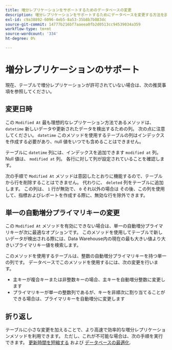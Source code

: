 ```yaml
---
title: 増分レプリケーションをサポートするためのデータベースの変更
description: 増分レプリケーションをサポートするためにデータベースを変更する方法を説明します。
exl-id: c9a38892-6096-4eb5-8a53-35b8b7b083dc
source-git-commit: 14777b216bf7aaeea0fb2d0513cc94539034a359
workflow-type: tm+mt
source-wordcount: '334'
ht-degree: 0%

---
```


# 増分レプリケーションのサポート

現在、テーブルで増分レプリケーションが許可されていない場合は、次の推奨事項を参照してください。

## 変更日時

この `Modified At` 最も理想的なレプリケーション方法であるメソッドは、 `datetime` 新しいデータや更新されたデータを検出するための列。 次の点に注意してください。 `datetime` このメソッドを使用するテーブルの列はインデックスを作成する必要があり、null 値をいつでも含めることはできません。

テーブルに `datetime` 列には、インデックスを追加できます `modified at` 列。 Null 値は、 `modified at` 列。 各行に対して列が設定されていることを確認します。

次の手順で `Modified At` メソッドは意図したとおりに機能するので、テーブルから行を削除することはできません。 代わりに、 `deleted` 列をテーブルに追加します。 この列は、 `1` 行が無効で、 `0` それ以外の場合は その後、この列を使用して、指標およびレポートを作成する際に、無効な行を除外できます。

## 単一の自動増分プライマリキーの変更

この `Modified At` メソッドを有効にできない場合は、単一の自動増分プライマリキーが次に最適なオプションです。 このメソッドを使用してテーブルで新しいデータが検出される際には、Data Warehouse内の現在の最も大きい値より大きいプライマリキー値を検索します。

このメソッドを使用するテーブルは、整数の自動増分プライマリキーを持つ単一の列です。 データベースでこのメソッドを使用するには、次の変更を行います。

* 主キーが複合キーまたは非整数キーの場合、主キーを自動増分整数に変更します
* プライマリキーが単一の整数列であるが、キーを非順次に割り当てることができる場合は、プライマリキーを自動増分に変更します

## 折り返し

テーブルに小さな変更を加えることで、より高速で効率的な増分レプリケーションメソッドを利用できます。 ただし、これが不可能な場合は、次の手順を実行できます。 [更新時間を短縮する](../best-practices/reduce-update-cycle-time.md) および [データベースの最適化](../best-practices/opt-db-analysis.md).
